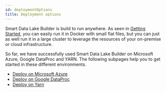 ```yaml
---
id: deploymentOptions
title: Deployment options
---
```


Smart Data Lake Builder is build to run anywhere.
As seen in [Getting Started](../getting-started/setup.md), you can easily run it in Docker with small flat files,
but you can just as well run it in a large cluster to leverage the resources of your on-premise or cloud infrastructure.

So far, we have successfully used Smart Data Lake Builder on Microsoft Azure, Google DataProc and YARN.
The following subpages help you to get started in these different environments.

- [Deploy on Microsoft Azure](deploy-microsoft-azure.md)  
- [Deploy on Google DataProc](deploy-google-dataproc.md)
- [Deploy on Yarn](deployYarn.md)
